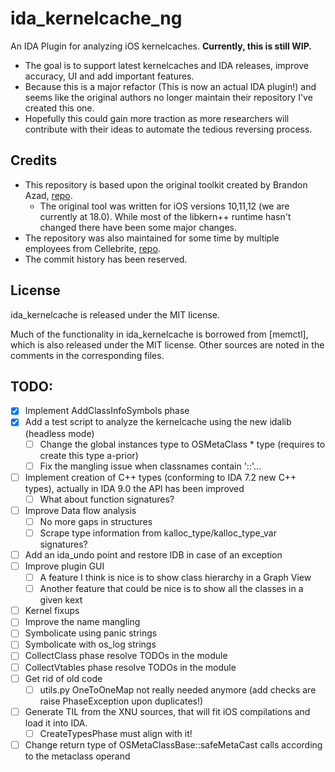 # ida_kernelcache_ng
An IDA Plugin for analyzing iOS kernelcaches. **Currently, this is still WIP.**

* The goal is to support latest kernelcaches and IDA releases, improve accuracy, UI and add important features.
* Because this is a major refactor (This is now an actual IDA plugin!) and seems like the original authors no longer maintain their repository I've created this one.
* Hopefully this could gain more traction as more researchers will contribute with their ideas to automate the tedious reversing process.

## Credits
* This repository is based upon the original toolkit created by Brandon Azad, [repo](https://github.com/bazad/ida_kernelcache).
  * The original tool was written for iOS versions 10,11,12 (we are currently at 18.0). While most of the libkern++ runtime hasn't changed there have been some major changes.
* The repository was also maintained for some time by multiple employees from Cellebrite, [repo](https://github.com/cellebrite-labs/ida_kernelcache).
* The commit history has been reserved.

## License
ida_kernelcache is released under the MIT license.

Much of the functionality in ida_kernelcache is borrowed from [memctl], which is also released
under the MIT license. Other sources are noted in the comments in the corresponding files.

## TODO:
- [X] Implement AddClassInfoSymbols phase
- [X] Add a test script to analyze the kernelcache using the new idalib (headless mode)
  - [ ] Change the global instances type to OSMetaClass * type (requires to create this type a-prior)
  - [ ] Fix the mangling issue when classnames contain '::'...
- [ ] Implement creation of C++ types (conforming to IDA 7.2 new C++ types), actually in IDA 9.0 the API has been improved 
  - [ ] What about function signatures?
- [ ] Improve Data flow analysis
  - [ ] No more gaps in structures
  - [ ] Scrape type information from kalloc_type/kalloc_type_var signatures?
- [ ] Add an ida_undo point and restore IDB in case of an exception
- [ ] Improve plugin GUI
  - [ ] A feature I think is nice is to show class hierarchy in a Graph View
  - [ ] Another feature that could be nice is to show all the classes in a given kext
- [ ] Kernel fixups 
- [ ] Improve the name mangling
- [ ] Symbolicate using panic strings
- [ ] Symbolicate with os_log strings
- [ ] CollectClass phase resolve TODOs in the module
- [ ] CollectVtables phase resolve TODOs in the module
- [ ] Get rid of old code
  - [ ] utils.py OneToOneMap not really needed anymore (add checks are raise PhaseException upon duplicates!)
- [ ] Generate TIL from the XNU sources, that will fit iOS compilations and load it into IDA.
  - [ ] CreateTypesPhase must align with it!
- [ ] Change return type of OSMetaClassBase::safeMetaCast calls according to the metaclass operand